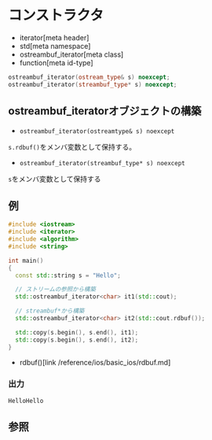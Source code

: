 # コンストラクタ
* iterator[meta header]
* std[meta namespace]
* ostreambuf_iterator[meta class]
* function[meta id-type]

```cpp
ostreambuf_iterator(ostream_type& s) noexcept;
ostreambuf_iterator(streambuf_type* s) noexcept;
```

## ostreambuf_iteratorオブジェクトの構築
- `ostreambuf_iterator(ostreamtype& s) noexcept`

`s.rdbuf()`をメンバ変数として保持する。

- `ostreambuf_iterator(streambuf_type* s) noexcept`

`s`をメンバ変数として保持する


## 例
```cpp
#include <iostream>
#include <iterator>
#include <algorithm>
#include <string>

int main()
{
  const std::string s = "Hello";

  // ストリームの参照から構築
  std::ostreambuf_iterator<char> it1(std::cout);

  // streambuf*から構築
  std::ostreambuf_iterator<char> it2(std::cout.rdbuf());

  std::copy(s.begin(), s.end(), it1);
  std::copy(s.begin(), s.end(), it2);
}
```
* rdbuf()[link /reference/ios/basic_ios/rdbuf.md]

### 出力
```
HelloHello
```

## 参照


